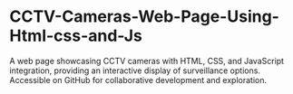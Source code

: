 # CCTV-Cameras-Web-Page-Using-Html-css-and-Js
A web page showcasing CCTV cameras with HTML, CSS, and JavaScript integration, providing an interactive display of surveillance options. Accessible on GitHub for collaborative development and exploration.

